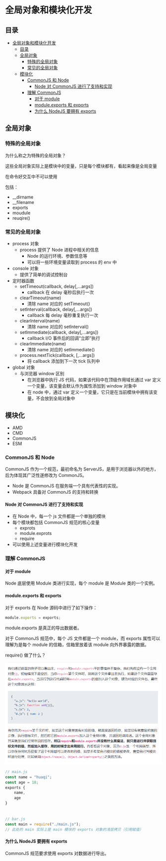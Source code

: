 # 全局对象和模块化开发

## 目录

- [全局对象和模块化开发](#全局对象和模块化开发)
  - [目录](#目录)
  - [全局对象](#全局对象)
    - [特殊的全局对象](#特殊的全局对象)
    - [常见的全局对象](#常见的全局对象)
  - [模块化](#模块化)
    - [CommonJS 和 Node](#commonjs-和-node)
      - [Node 对 CommonJS 进行了支持和实现](#node-对-commonjs-进行了支持和实现)
    - [理解 CommonJS](#理解-commonjs)
      - [对于 module](#对于-module)
      - [module.exports 和 exports](#moduleexports-和-exports)
      - [为什么 NodeJS 要拥有 exports](#为什么-nodejs-要拥有-exports)

## 全局对象

### 特殊的全局对象

为什么称之为特殊的全局对象？

这些全局对象实际上是模块中的变量，只是每个模块都有，看起来像是全局变量

在命令好交互中不可以使用

包括：

- __dirname
- __filename
- exports
- moudule
- reuqire()

### 常见的全局对象

- process 对象
  - process 提供了 Node 进程中相关的信息
    - Node 的运行环境、参数信息等
    - 可以将一些环境变量读取到 process 的 env 中
- console 对象
  - 提供了简单的调试控制台
- 定时器函数
  - setTimeout(callback, delay[,...args])
    - callback 在 delay 毫秒后执行一次
  - clearTimeout(name)
    - 清除 name 对应的 setTimeout()
  - setInterval(callback, delay[,...args])
    - callback 每 delay 毫秒重复执行一次
  - clearInterval(name)
    - 清除 name 对应的 setInterval()
  - setImmediate(callback, delay[,...args])
    - callback I/O 事件后的回调“立即”执行
  - clearImmediate(name)
    - 清除 name 对应的 setImmediate()
  - process.nextTick(callback, [,...args])
    - 将 callback 添加到下一次 tick 队列中
- global 对象
  - 与浏览器 window 区别
    - 在浏览器中执行 JS 代码，如果该代码中在顶级作用域长通过 var 定义一个变量，该变量会默认作为属性添加到 window 对象中
    - 在 node 中，通过 var 定义一个变量，它只是在当前模块中拥有该变量，不会放到全局对象中

## 模块化

- AMD
- CMD
- CommonJS
- ESM

### CommonJS 和 Node

CommonJS 作为一个规范，最初命名为 ServerJS，是用于浏览器以外的地方，后为体现其广泛性遂修改为 CommonJS。

- Node 是 CommonJS 在服务端一个具有代表性的实现。
- Webpack 具备对 CommonJS 的支持和转换

#### Node 对 CommonJS 进行了支持和实现

- 在 Node 中，每一个 js 文件都是一个单独的模块
- 每个模块都包括 CommonJS 规范的核心变量
  - exprots
  - module.exprots
  - require
- 可以使用上述变量进行模块化开发

### 理解 CommonJS

#### 对于 module

Node 底层使用 Module 类进行实现，每个 module 是 Module 类的一个实例。

#### module.exports 和 exports

对于 exports 在 Node 源码中进行了如下操作：

```javascript
module.exports = exports;
```

module.exports 是真正的导出数据者。

对于 CommonJS 规范中，每个 JS 文件都是一个 module，而 exports 属性可以理解为是每个 module 的信箱，信箱里放着该 module 向外界暴露的数据。

require() 做了什么？

![require() 做了什么？](images/01-require函数做了什么.png)

```javascript
// main.js
const name = "huaqi";
const age = 18;
exports {
    name,
    age
}


// bar.js
const main = require("./main.js");
// 此处的 main 实际上是 main 模块的 exports 对象的浅层拷贝（引用赋值）
```

#### 为什么 NodeJS 要拥有 exports

CommonJS 规范要求使用 exports 对数据进行导出。
